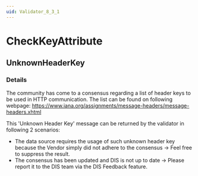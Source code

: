 ```yaml
---
uid: Validator_8_3_1
---
```


# CheckKeyAttribute

## UnknownHeaderKey

<!-- Description, Properties, ... sections are auto-generated. -->
<!-- REPLACE ME AUTO-GENERATION -->

### Details

The community has come to a consensus regarding a list of header keys to be used in HTTP communication.
The list can be found on following webpage:
    https://www.iana.org/assignments/message-headers/message-headers.xhtml 

This 'Unknown Header Key' message can be returned by the validator in following 2 scenarios:
- The data source requires the usage of such unknown header key because the Vendor simply did not adhere to the consensus -> Feel free to suppress the result.
- The consensus has been updated and DIS is not up to date -> Please report it to the DIS team via the DIS Feedback feature.

<!-- Uncomment to add example code -->
<!--### Example code-->
